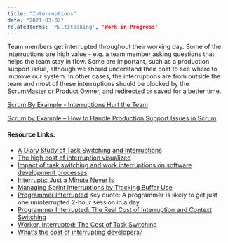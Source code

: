 ```yaml
---
title: "Interruptions"
date: "2021-03-02"
relatedTerms: 'Multitasking', 'Work in Progress'
---
```


Team members get interrupted throughout their working day. Some of the interruptions are high value - e.g. a team member asking questions that helps the team stay in flow. Some are important, such as a production support issue, although we should understand their cost to see where to improve our system. In other cases, the interruptions are from outside the team and most of these interruptions should be blocked by the ScrumMaster or Product Owner, and redirected or saved for a better time.

[Scrum By Example - Interruptions Hurt the Team](/blog/scrum-master-tales-more-interruptions.html)

[Scrum by Example – How to Handle Production Support Issues in Scrum](/blog/scrum-production-support.html)

#### Resource Links:

- [A Diary Study of Task Switching and Interruptions](https://www.researchgate.net/publication/2893248_A_Diary_Study_of_Task_Switching_and_Interruptions)
- [The high cost of interruption visualized](https://www.hottakes.space/p/the-high-cost-of-interruption)
- [Impact of task switching and work interruptions on software development processes](https://www.researchgate.net/publication/317989659_Impact_of_task_switching_and_work_interruptions_on_software_development_processes)
- [Interrupts: Just a Minute Never Is](https://www.researchgate.net/publication/220093595_Interrupts_Just_a_Minute_Never_Is)
- [Managing Sprint Interruptions by Tracking Buffer Use](https://www.mountaingoatsoftware.com/blog/managing-sprint-interruptions-by-tracking-buffer-use)
- [Programmer Interrupted](https://medium.com/dapo-s-diary/programmer-interrupted-44d53e8ee468) Key quote: A programmer is likely to get just one uninterrupted 2-hour session in a day
- [Programmer Interrupted: The Real Cost of Interruption and Context Switching](https://contextkeeper.io/blog/the-real-cost-of-an-interruption-and-context-switching/)
- [Worker, Interrupted: The Cost of Task Switching](https://www.fastcompany.com/944128/worker-interrupted-cost-task-switching)
- [What’s the cost of interrupting developers?](https://neopragma.com/2019/07/whats-the-cost-of-interrupting-developers/)

